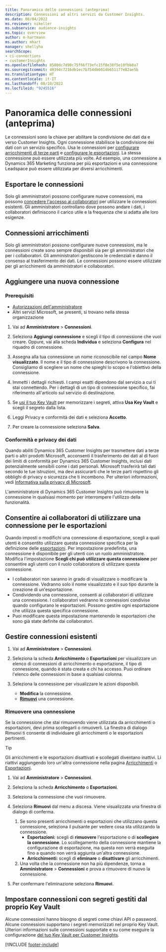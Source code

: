 ```yaml
---
title: Panoramica delle connessioni (anteprima)
description: Connessioni ad altri servizi da Customer Insights.
ms.date: 08/04/2022
ms.reviewer: nikeller
ms.subservice: audience-insights
ms.topic: overview
author: m-hartmann
ms.author: mhart
manager: shellyha
searchScope:
- ci-connections
- customerInsights
ms.openlocfilehash: 8580dc7d90c75f66f73efc15f8e38f5e10fbb8a7
ms.sourcegitcommit: 49394c7216db1ec7b754db6014b651177e82ae5b
ms.translationtype: HT
ms.contentlocale: it-IT
ms.lasthandoff: 08/10/2022
ms.locfileid: "9245516"
---
```

# <a name="connections-preview-overview"></a>Panoramica delle connessioni (anteprima)

Le connessioni sono la chiave per abilitare la condivisione dei dati da e verso Customer Insights. Ogni connessione stabilisce la condivisione dei dati con un servizio specifico. Usa le connessioni per [configurare arricchimenti di terze parti](enrichment-hub.md) e [configurare le esportazioni](export-destinations.md). La stessa connessione può essere utilizzata più volte. Ad esempio, una connessione a Dynamics 365 Marketing funziona per più esportazioni e una connessione Leadspace può essere utilizzata per diversi arricchimenti.

## <a name="export-connections"></a>Esportare le connessioni

Solo gli amministratori possono configurare nuove connessioni, ma possono [concedere l'accesso ai collaboratori](#allow-contributors-to-use-a-connection-for-exports) per utilizzare le connessioni esistenti. Gli amministratori controllano dove possono andare i dati, i collaboratori definiscono il carico utile e la frequenza che si adatta alle loro esigenze.

## <a name="enrichment-connections"></a>Connessioni arricchimenti

Solo gli amministratori possono configurare nuove connessioni, ma le connessioni create sono sempre disponibili sia per gli amministratori che per i collaboratori. Gli amministratori gestiscono le credenziali e danno il consenso al trasferimento dei dati. Le connessioni possono essere utilizzate per gli arricchimenti da amministratori e collaboratori.

## <a name="add-a-new-connection"></a>Aggiungere una nuova connessione

### <a name="prerequisites"></a>Prerequisiti

- [Autorizzazioni dell'amministratore](permissions.md)
- Altri servizi Microsoft, se presenti, si trovano nella stessa organizzazione

1. Vai ad **Amministratore** > **Connessioni**.

1. Seleziona **Aggiungi connessione** e scegli il tipo di connessione che vuoi creare. Oppure, vai alla scheda **Individua** e seleziona **Configura** nel riquadro di connessione.

1. Assegna alla tua connessione un nome riconoscibile nel campo **Nome visualizzato**. Il nome e il tipo di connessione descrivono la connessione. Consigliamo di scegliere un nome che spieghi lo scopo e l'obiettivo della connessione.

1. Immetti i dettagli richiesti. I campi esatti dipendono dal servizio a cui ti stai connettendo. Per i dettagli di un tipo di connessione specifico, fai riferimento all'articolo sul servizio di destinazione.

1. Se [usi il tuo Key Vault](use-azure-key-vault.md) per memorizzare i segreti, attiva **Usa Key Vault** e scegli il segreto dalla lista.

1. Leggi Privacy e conformità dei dati e seleziona **Accetto**.

1. Per creare la connessione seleziona **Salva**.

### <a name="data-privacy-and-compliance"></a>Conformità e privacy dei dati

Quando abiliti Dynamics 365 Customer Insights per trasmettere dati a terze parti o altri prodotti Microsoft, acconsenti il trasferimento dei dati al di fuori dei limiti di conformità per Dynamics 365 Customer Insights, inclusi dati potenzialmente sensibili come i dati personali. Microsoft trasferirà tali dati secondo le tue istruzioni, ma devi assicurarti che le terze parti rispettino gli obblighi di privacy o sicurezza che ti incombono. Per ulteriori informazioni, vedi [Informativa sulla privacy di Microsoft](https://go.microsoft.com/fwlink/?linkid=396732).

L'amministratore di Dynamics 365 Customer Insights può rimuovere la connessione in qualsiasi momento per interrompere l'utilizzo della funzionalità.

## <a name="allow-contributors-to-use-a-connection-for-exports"></a>Consentire ai collaboratori di utilizzare una connessione per le esportazioni

Quando imposti o modifichi una connessione di esportazione, scegli a quali utenti è consentito utilizzare questa connessione specifica per la definizione delle [esportazioni](export-destinations.md). Per impostazione predefinita, una connessione è disponibile per gli utenti con un ruolo amministratore. Modifica l'impostazione **Scegli chi può utilizzare questa connessione** per consentire agli utenti con il ruolo collaboratore di utilizzare questa connessione.

- I collaboratori non saranno in grado di visualizzare o modificare la connessione. Vedranno solo il nome visualizzato e il suo tipo durante la creazione di un'esportazione.
- Condividendo una connessione, consenti ai collaboratori di utilizzare una connessione. I collaboratori vedranno le connessioni condivise quando configurano le esportazioni. Possono gestire ogni esportazione che utilizza questa specifica connessione.
- Puoi modificare questa impostazione mantenendo le esportazioni che sono già state definite dai collaboratori.

## <a name="manage-existing-connections"></a>Gestire connessioni esistenti

1. Vai ad **Amministratore** > **Connessioni**.

1. Seleziona la scheda **Arricchimento** o **Esportazioni** per visualizzare un elenco di connessioni di arricchimento o esportazione, il tipo di connessione, quando è stata creata e chi ha accesso. Puoi ordinare l'elenco delle connessioni in base a qualsiasi colonna.

1. Seleziona la connessione per visualizzare le azioni disponibili.

   - **Modifica** la connessione.
   - [**Rimuovi**](#remove-a-connection) una connessione.

### <a name="remove-a-connection"></a>Rimuovere una connessione

Se la connessione che stai rimuovendo viene utilizzata da arricchimenti o esportazioni, devi prima scollegarli o rimuoverli. La finestra di dialogo Rimuovi ti consente di individuare gli arricchimenti o le esportazioni pertinenti.

> [!TIP]
> Gli arricchimenti e le esportazioni disattivati e scollegati diventano inattivi. Li riattivi aggiungendo loro un'altra connessione nella pagina [Arricchimenti](enrichment-hub.md) o [Esportazioni](export-destinations.md).

1. Vai ad **Amministratore** > **Connessioni**.

1. Seleziona la scheda **Arricchimento** o **Esportazioni**.

1. Seleziona la connessione che vuoi rimuovere.

1. Seleziona **Rimuovi** dal menu a discesa. Viene visualizzata una finestra di dialogo di conferma.

   1. Se sono presenti arricchimenti o esportazioni che utilizzano questa connessione, seleziona il pulsante per vedere cosa sta utilizzando la connessione.
      - **Esportazioni:** scegli di **rimuovere** l'esportazione o di **scollegare la connessione**. Lo scollegamento della connessione mantiene la configurazione di esportazione, ma questa non verrà eseguita fino a quando non verrà aggiunta un'altra connessione.
      - **Arricchimenti:** scegli di **eliminare** o **disattivare** gli arricchimenti.
   1. Una volta che la connessione non ha più dipendenze, torna a **Amministratore** > **Connessioni** e prova a rimuovere di nuovo la connessione.

1. Per confermare l'eliminazione seleziona **Rimuovi**.

## <a name="set-up-connections-with-secrets-managed-by-your-own-key-vault"></a>Impostare connessioni con segreti gestiti dal proprio Key Vault

Alcune connessioni hanno bisogno di segreti come chiavi API o password. Alcune connessioni supportano i segreti memorizzati nel proprio Key Vault. Ulteriori informazioni sulle connessioni supportate e su come eseguire la configurazione [del tuo Key Vault per Customer Insights](use-azure-key-vault.md).

[!INCLUDE [footer-include](includes/footer-banner.md)]
